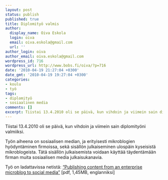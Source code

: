 ```yaml
---
layout: post
status: publish
published: true
title: Diplomityö valmis
author:
  display_name: Oiva Eskola
  login: oiva
  email: oiva.eskola@gmail.com
  url: ''
author_login: oiva
author_email: oiva.eskola@gmail.com
wordpress_id: 716
wordpress_url: http://www.bobs.fi/oiva/?p=716
date: '2010-04-19 21:27:04 +0300'
date_gmt: '2010-04-19 19:27:04 +0300'
categories:
- koulu
- työ
tags:
- diplomityö
- sosiaalinen media
comments: []
excerpt: Tiistai 13.4.2010 oli se päivä, kun vihdoin ja viimein sain diplomityöni valmiiksi.
---
```

<p>Tiistai 13.4.2010 oli se päivä, kun vihdoin ja viimein sain diplomityöni valmiiksi.</p>
<p>Työn aiheena on sosiaalisen median, ja erityisesti mikroblogien  hyödyntäminen firmoissa, sekä sisällön julkaiseminen ulospäin kyseisistä  mikroblogeista. Tätä sisällön julkaisemista voidaan käyttää  täydentämään firman muita sosiaalisen media julkaisukanavia.</p>
<p>Työ on ladattavissa netistä: <a href="../masters_thesis-oiva_eskola-2010-publishing_content_from_an_enterprise_microblog_to_social_media.pdf" target="_blank">&ldquo;Publishing  content from an enterprise microblog to social media&rdquo;</a> [pdf, 1,45MB, englanniksi]</p>
